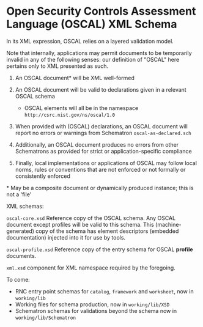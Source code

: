 # Open Security Controls Assessment Language (OSCAL) XML Schema

In its XML expression, OSCAL relies on a layered validation model.

Note that internally, applications may permit documents to be temporarily invalid in any of the following senses: our definition of "OSCAL" here pertains only to XML presented as such.

1. An OSCAL document* will be XML well-formed
1. An OSCAL document will be valid to declarations given in a relevant OSCAL schema
     * OSCAL elements will all be in the namespace `http://csrc.nist.gov/ns/oscal/1.0`
     
1. When provided with (OSCAL) declarations, an OSCAL document will report no errors or warnings from Schematron `oscal-as-declared.sch`
1. Additionally, an OSCAL document produces no errors from other Schematrons as provided for strict or application-specific compliance
1. Finally, local implementations or applications of OSCAL may follow local norms, rules or conventions that are not enforced or not formally or consistently enforced

\* May be a composite document or dynamically produced instance; this is not a 'file'

XML schemas:

`oscal-core.xsd` Reference copy of the OSCAL schema. Any OSCAL document except profiles will be valid to this schema. This (machine-generated) copy of the schema has element descriptors (embedded documentation) injected into it for use by tools.

`oscal-profile.xsd` Reference copy of the entry schema for OSCAL **profile** documents.

`xml.xsd` component for XML namespace required by the foregoing.

To come:
  * RNC entry point schemas for `catalog`, `framework` and `worksheet`, now in `working/lib` 
  * Working files for schema production, now in `working/lib/XSD`
  * Schematron schemas for validations beyond the schema now in `working/lib/Schematron`
